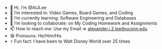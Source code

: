 - 👋 Hi, I’m @AlJLee
- 👀 I’m interested in: Video Games, Board Games, and Coding
- 🌱 I’m currently learning: Software Engineering and Databases
- 💞️ I’m looking to collaborate: on My Coding Homework and Assignments
- 📫 How to reach me: Use my Email => alexander.j.2.lee@uconn.edu
- 😄 Pronouns: He/Him/His
- ⚡ Fun fact: I have been to Walt Disney World over 25 times

<!---
AlJLee/AlJLee is a ✨ special ✨ repository because its `README.md` (this file) appears on your GitHub profile.
You can click the Preview link to take a look at your changes.
--->

